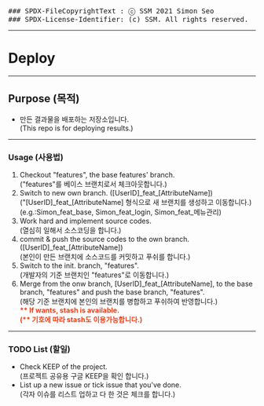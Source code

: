 <pre>### SPDX-FileCopyrightText : ⓒ SSM 2021 Simon Seo <simon.cor.seo@gmail.com>
### SPDX-License-Identifier: (c) SSM. All rights reserved.</pre>
-----
# Deploy
-----
## Purpose (목적)
- 만든 결과물을 배포하는 저장소입니다.
<br>(This repo is for deploying results.)
-----
### Usage (사용법)
1. Checkout "features", the base features' branch.
<br>("features"를 베이스 브랜치로서 체크아웃합니다.)
2. Switch to new own branch. ([UserID]\_feat\_[AttributeName])
<br>("[UserID]\_feat\_[AttributeName] 형식으로 새 브랜치를 생성하고 이동합니다.)
<br>(e.g.:Simon_feat_base, Simon_feat_login, Simon_feat_메뉴관리)
3. Work hard and implement source codes.
<br>(열심히 일해서 소스코딩을 합니다.)
4. commit & push the source codes to the own branch. ([UserID]\_feat\_[AttributeName])
<br>(본인이 만든 브랜치에 소스코드를 커밋하고 푸쉬를 합니다.)
5. Switch to the init. branch, "features".
<br>(개발자의 기준 브랜치인 "features"로 이동합니다.)
6. Merge from the onw branch, [UserID]\_feat\_[AttributeName], to the base branch, "features" and push the base branch, "features".
<br>(해당 기준 브랜치에 본인의 브랜치를 병합하고 푸쉬하여 반영합니다.)
<br><B style="color:#f03c15">** If wants, stash is available.
<br>(** 기호에 따라 stash도 이용가능합니다.)</b>
-----
### TODO List (할일)
- Check KEEP of the project.
<br>(프로젝트 공유용 구글 KEEP을 확인 합니다.)
- List up a new issue or tick issue that you've done.
<br>(각자 이슈를 리스트 업하고 다 한 것은 체크를 합니다.)

